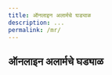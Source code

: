 ```yaml
---
title: ऑनलाइन अलार्मचे घड्याळ
description: ...
permalink: /mr/
---
```

  
## ऑनलाइन अलार्मचे घड्याळ
